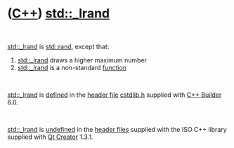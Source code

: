 
 

 

 

 

 

([C++](Cpp.md)) [std::\_lrand](Cpp_lrand.md)
==============================================

 

[std::\_lrand](Cpp_lrand.md) is [std::rand](CppStdRand.md.md), except that:

1.  [std::\_lrand](Cpp_lrand.md) draws a higher maximum number
2.  [std::\_lrand](Cpp_lrand.md) is a non-standard
    [function](CppFunction.md)

 

[std::\_lrand](Cpp_lrand.md) is [defined](CppDefinition.md) in the
[header file](CppHeaderFile.md) [cstdlib.h](CppCstdlibH.md) supplied
with [C++ Builder](CppBuilder.md) 6.0.

 

[std::\_lrand](Cpp_lrand.md) is [undefined](CppDefinition.md) in the
[header files](CppHeaderFile.md) supplied with the ISO C++ library
supplied with [Qt Creator](CppQtCreator.md) 1.3.1.

 

 

 

 

 

 

